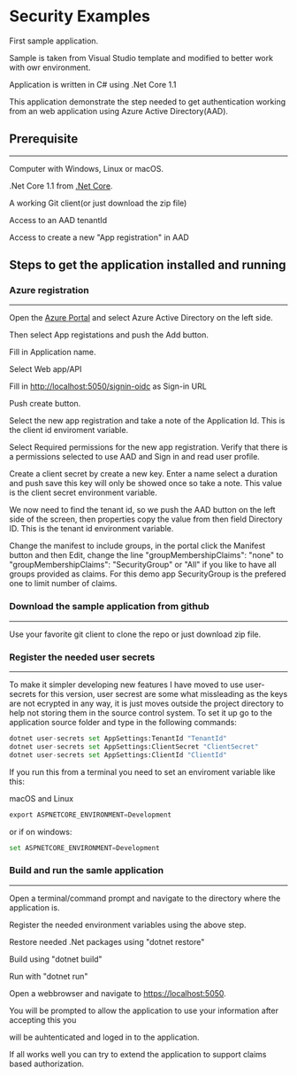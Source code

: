 # Security Examples

First sample application.

Sample is taken from Visual Studio template and modified to better work with owr environment.

Application is written in C# using .Net Core 1.1

This application demonstrate the step needed to get authentication working from an web application using
Azure Active Directory(AAD).

## Prerequisite

----
Computer with Windows, Linux or macOS.

.Net Core 1.1 from [.Net Core](https://www.microsoft.com/net/core#macos).

A working Git client(or just download the zip file)

Access to an AAD tenantId

Access to create a new "App registration" in AAD

## Steps to get the application installed and running

### Azure registration

----
Open the [Azure Portal](https://portal.azure.com/) and select Azure Active Directory on the left side.

Then select App registations and push the Add button.

Fill in Application name.

Select Web app/API

Fill in [http://localhost:5050/signin-oidc](http://localhost:5050/signin-oidc) as Sign-in URL

Push create button.

Select the new app registration and take a note of the Application Id.
This is the client id enviroment variable.

Select Required permissions for the new app registration.
Verify that there is a permissions selected to use AAD and Sign in and read user profile.

Create a client secret by create a new key. Enter a name select a duration and push save this key will only be
showed once so take a note. This value is the client secret environment variable.

We now need to find the tenant id, so we push the AAD button on the left side of the screen, then properties
copy the value from then field Directory ID. This is the tenant id environment variable.

Change the manifest to include groups, in the portal click the Manifest button and then Edit, change the line "groupMembershipClaims": "none" 
to "groupMembershipClaims": "SecurityGroup" or "All" if you like to have all groups provided as claims. For this demo app SecurityGroup
is the prefered one to limit number of claims.

### Download the sample application from github

----
Use your favorite git client to clone the repo or just download zip file.

### Register the needed user secrets

----
To make it simpler developing new features I have moved to use user-secrets for this version, user secrest are
some what missleading as the keys are not ecrypted in any way, it is just moves outside the project directory to help not
storing them in the source control system.
To set it up go to the application source folder and type in the following commands:

```python
dotnet user-secrets set AppSettings:TenantId "TenantId"
dotnet user-secrets set AppSettings:ClientSecret "ClientSecret"
dotnet user-secrets set AppSettings:ClientId "ClientId"
````

If you run this from a terminal you need to set an enviroment variable like this:

macOS and Linux

```python
export ASPNETCORE_ENVIRONMENT=Development
````

or if on windows:

```python
set ASPNETCORE_ENVIRONMENT=Development
```

### Build and run the samle application

----
Open a terminal/command prompt and navigate to the directory where the application is.

Register the needed environment variables using the above step.

Restore needed .Net packages using "dotnet restore"

Build using "dotnet build"

Run with "dotnet run"

Open a webbrowser and navigate to [https://localhost:5050](https://localhost:5050).

You will be prompted to allow the application to use your information after accepting this you

will be auhtenticated and loged in to the application.

If all works well you can try to extend the application to support claims based authorization.
